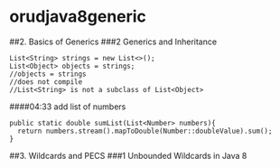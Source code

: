 # orudjava8generic
##2. Basics of Generics
###2 Generics and Inheritance
```
List<String> strings = new List<>();
List<Object> objects = strings;
//objects = strings 
//does not compile
//List<String> is not a subclass of List<Object>
```
####04:33
add list of numbers
```
public static double sumList(List<Number> numbers){
  return numbers.stream().mapToDouble(Number::doubleValue).sum();
}
```
##3. Wildcards and PECS
###1 Unbounded Wildcards in Java 8
